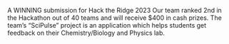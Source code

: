 A WINNING submission for Hack the Ridge 2023
Our team ranked 2nd in the Hackathon out of 40 teams and will receive $400 in cash prizes. The team’s “SciPulse” project is an application which helps students get feedback on their Chemistry/Biology and Physics lab. 

